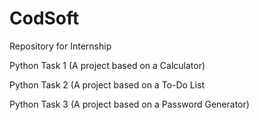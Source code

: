 # CodSoft
Repository for Internship

Python Task 1
(A project based on a Calculator)

Python Task 2
(A project based on a To-Do List

Python Task 3
(A project based on a Password Generator)
